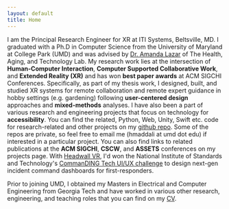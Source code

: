 ```yaml
---
layout: default
title: Home
---
```

I am the Principal Research Engineer for XR at ITI Systems, Beltsville, MD. I graduated with a Ph.D in Computer Science from the University of Maryland at College Park (UMD) and was advised by [Dr. Amanda Lazar](https://amandalazar.net/index.html) of The Health, Aging, and Technology Lab. My research work lies at the intersection of **Human-Computer Interaction**, **Computer Supported Collaborative Work**, and **Extended Reality (XR)** and has won **best paper awards** at ACM SIGCHI Conferences. Specifically, as part of my thesis work, I designed, built, and studied XR systems for remote collaboration and remote expert guidance in hobby settings (e.g. gardening) following **user-centered design** approaches and **mixed-methods** analyses. I have also been a part of various research and engineering projects that focus on technology for **accessibility**. You can find the related, Python, Web, Unity, Swift etc. code for research-related and other projects on my [github repo](https://github.com/maddalihanumateja). Some of the repos are private, so feel free to email me (hmaddali at umd dot edu) if interested in a particular project. You can also find links to related publications at the **ACM SIGCHI**, **CSCW**, and **ASSETS** conferences on my projects page. With [Headwall VR](https://headwallvr.com/), I'd won the National Institute of Standards and Technology's [CommanDING Tech UI/UX challenge](https://www.nist.gov/news-events/news/2023/04/nist-announces-winners-commanding-tech-challenge) to design next-gen incident command dashboards for first-responders.

Prior to joining UMD, I obtained my Masters in Electrical and Computer Engineering from Georgia Tech and have worked in various other research, engineering, and teaching roles that you can find on my [CV](https://docs.google.com/document/d/1wR2xFS3tNuiXKw5_-WMaJNH0I3x8Bl4CRBp6c6IyIdU/edit).